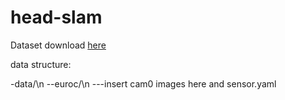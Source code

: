 # head-slam

Dataset download [here](http://robotics.ethz.ch/~asl-datasets/ijrr_euroc_mav_dataset/machine_hall/MH_01_easy/MH_01_easy.zip)

data structure:

-data/\n
--euroc/\n
---insert cam0 images here and sensor.yaml

